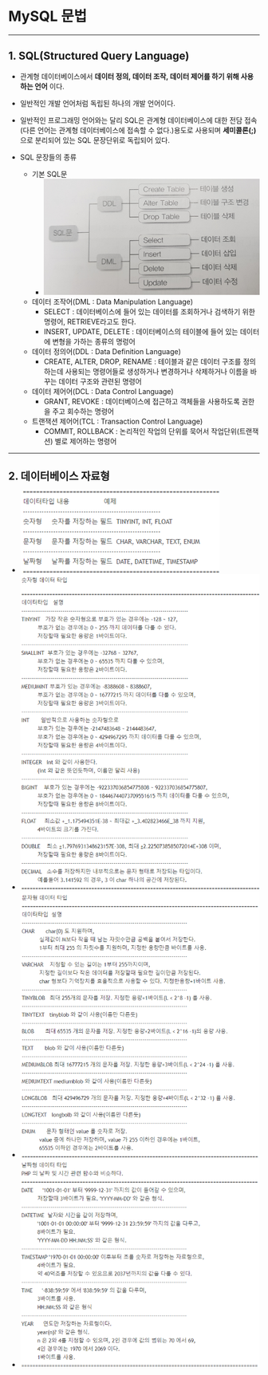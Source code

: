 # MySQL 문법
***

## 1. SQL(Structured Query Language)

* 관계형 데이터베이스에서 **데이터 정의, 데이터 조작, 데이터 제어를 하기 위해 사용하는 언어** 이다.

* 일반적인 개발 언어처럼 독립된 하나의 개발 언어이다.

* 일반적인 프로그래밍 언어와는 달리 SQL은 관계형 데이터베이스에 대한 전담 접속(다른 언어는 관계형 데이터베이스에 접속할 수 없다.)용도로
  사용되며 **세미콜론(;)** 으로 분리되어 있는 SQL 문장단위로 독립되어 있다.

* SQL 문장들의 종류
  * 기본 SQL문
    * <img src="../../images/SQL.jpg" width="600"/>
  * 데이터 조작어(DML : Data Manipulation Language)
    * SELECT : 데이터베이스에 들어 있는 데이터를 조회하거나 검색하기 위한 명령어, RETRIEVE라고도 한다.
    * INSERT, UPDATE, DELETE : 데이터베이스의 테이블에 들어 있는 데이터에 변형을 가하는 종류의 명렁어
  * 데이터 정의어(DDL : Data Definition Language)
    * CREATE, ALTER, DROP, RENAME : 테이블과 같은 데이터 구조를 정의하는데 사용되는 명령어들로 생성하거나 변경하거나 삭제하거나
      이름을 바꾸는 데이터 구조와 관련된 명령어
  * 데이터 제어어(DCL : Data Control Language)
    * GRANT, REVOKE : 데이터베이스에 접근하고 객체들을 사용하도록 권한을 주고 회수하는 명령어
  * 트랜잭션 제어어(TCL : Transaction Control Language)
    * COMMIT, ROLLBACK : 논리적인 작업의 단위를 묵어서 작업단위(트랜잭션) 별로 제어하는 명령어
***

## 2. 데이터베이스 자료형

* <img src="../../images/1_MySQL Data Type.PNG" width="400"/>

* <img src="../../images/2_Number Data Type.PNG" width="600"/>

* <img src="../../images/3_Char Data Type.PNG" width="600"/>

* <img src="../../images/4_Date Data Type.PNG" width="600"/>
